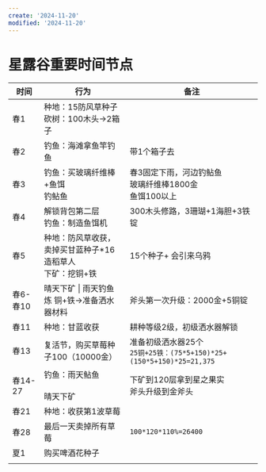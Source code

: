 ```yaml
---
create: '2024-11-20'
modified: '2024-11-20'
---
```


# 星露谷重要时间节点

| 时间     | 行为                                                         | 备注                                                         |
| -------- | ------------------------------------------------------------ | ------------------------------------------------------------ |
| 春1      | 种地：15防风草种子<br />砍树：100木头->2箱子                 |                                                              |
| 春2      | 钓鱼：海滩拿鱼竿钓鱼                                         | 带1个箱子去                                                  |
| 春3      | 钓鱼：买玻璃纤维棒+鱼饵<br />钓鲇鱼                          | 春3固定下雨，河边钓鲇鱼<br />玻璃纤维棒1800金<br />鱼饵100以上 |
| 春4      | 解锁背包第二层<br />钓鱼：制造鱼饵机                         | 300木头修路，3珊瑚+1海胆+3铁锭                               |
| 春5      | 种地：防风草收获，卖掉买甘蓝种子*16<br />造稻草人<br />下矿：挖铜+铁 | 15个种子+ 会引来乌鸦                                         |
| 春6-春10 | 晴天下矿 \| 雨天钓鱼<br />炼 铜+铁->准备洒水器材料           | 斧头第一次升级：2000金+5铜锭                                 |
| 春11     | 种地：甘蓝收获                                               | 耕种等级2级，初级洒水器解锁                                  |
| 春13     | 复活节，购买草莓种子100（10000金）                           | 准备初级洒水器25个<br />`25铜+25铁：(75*5+150)*25+(150*5+150)*25=21,375` |
| 春14-27  | 钓鱼：雨天鲇鱼<br /><br />晴天下矿                           | 下矿到120层拿到星之果实<br />斧头升级到金斧头                |
| 春21     | 种地：收获第1波草莓                                          |                                                              |
| 春28     | 最后一天卖掉所有草莓                                         | `100*120*110%=26400`                                         |
| 夏1      | 购买啤酒花种子                                               |                                                              |
|          |                                                              |                                                              |